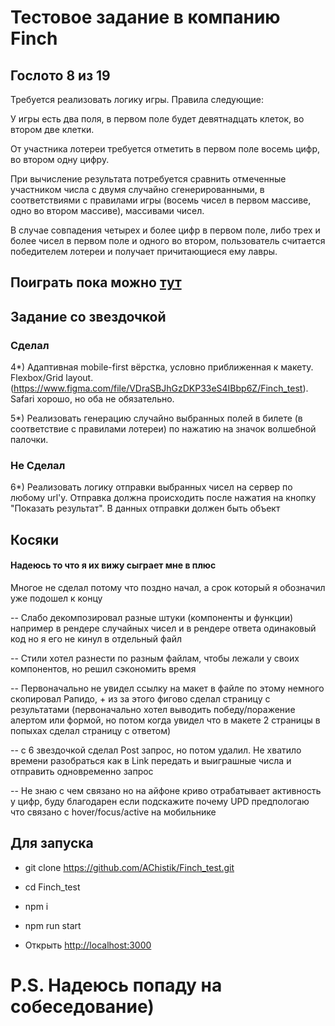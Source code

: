 # Тестовое задание в компанию Finch

## Гослото 8 из 19

Требуется реализовать логику игры. Правила следующие: 

У игры есть два поля, в первом поле будет девятнадцать клеток, во втором две клетки.

От участника лотереи требуется отметить в первом поле восемь цифр, во втором одну цифру. 

При вычисление результата потребуется сравнить отмеченные участником числа с двумя случайно сгенерированными, в соответствиями с правилами игры (восемь чисел в первом массиве, одно во втором массиве), массивами чисел. 

В случае совпадения четырех и более цифр в первом поле, либо трех и более чисел в первом поле и одного во втором, пользователь считается победителем лотереи и получает причитающиеся ему лавры.

## Поиграть пока можно [тут](https://chistyakovofficial.ru/)

    
## Задание со звездочкой 

### Сделал
4*) Адаптивная mobile-first вёрстка, условно приближенная к макету. Flexbox/Grid layout. (https://www.figma.com/file/VDraSBJhGzDKP33eS4IBbp6Z/Finch_test). Safari хорошо, но оба не обязательно.

5*) Реализовать генерацию случайно выбранных полей в билете (в соответствие с правилами лотереи) по нажатию на значок волшебной палочки.

### Не Сделал
6*) Реализовать логику отправки выбранных чисел на сервер по любому url'у. Отправка должна происходить после нажатия на кнопку "Показать результат". В данных отправки должен быть объект


## Косяки

#### Надеюсь то что я их вижу сыграет мне в плюс

Многое не сделал потому что поздно начал, а срок который я обозначил уже подошел к концу

-- Слабо декомпозировал разные штуки (компоненты и функции) например в рендере случайных чисел и в рендере ответа одинаковый код но я его не кинул в отдельный файл

-- Стили хотел разнести по разным файлам, чтобы лежали у своих компонентов, но решил сэкономить время

-- Первоначально не увидел ссылку на макет в файле по этому немного скопировал Рапидо, + из за этого фигово сделал страницу с результатами (первоначально хотел выводить победу/поражение алертом или формой, но потом когда увидел что в макете 2 страницы в попыхах сделал страницу с ответом)

-- с 6 звездочкой сделал Post запрос, но потом удалил. Не хватило времени разобраться как в Link передать и выиграшные числа и отправить одновременно запрос

-- Не знаю с чем связано но на айфоне криво отрабатывает активность у цифр, буду благодарен если подскажите почему
   UPD предпологаю что связано с hover/focus/active на мобильнике

## Для запуска

- git clone https://github.com/AChistik/Finch_test.git
- cd Finch_test

- npm i
- npm run start
- Открыть [http://localhost:3000](http://localhost:3000)  


# P.S. Надеюсь попаду на собеседование)